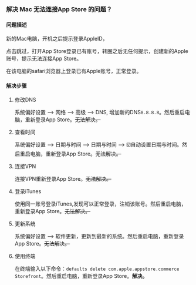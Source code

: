 ### 解决 Mac 无法连接App Store 的问题？

#### 问题描述

新的Mac电脑，开机之后提示登录AppleID，

点击跳过，打开App Store登录已有账号，转圈之后无任何提示，创建新的Apple账号，提示无法连接App Store。

在该电脑的safari浏览器上登录已有Apple账号，正常登录。

#### 解决步骤 

1. 修改DNS
	
	系统偏好设置 --> 网络 --> 高级 --> DNS, 增加新的DNS`8.8.8.8`。然后重启电脑，重新登录App Store。~~无法解决。~~

2. 查看时间

	系统偏好设置 --> 日期与时间 --> 日期与时间 --> ☑️自动设置日期与时间。然后重启电脑，重新登录App Store。~~无法解决。~~

3. 连接VPN
	
	连接VPN重新登录App Store。~~无法解决。~~

4. 登录iTunes

	使用同一账号登录iTunes,发现可以正常登录，注销该账号。然后重启电脑，重新登录App Store。~~无法解决。~~
	
5. 更新系统
	
	系统偏好设置 --> 软件更新，更新到最新的系统。然后重启电脑，重新登录App Store。~~无法解决。~~

6. 使用终端

	在终端输入以下命令：```defaults delete com.apple.appstore.commerce Storefront```。然后重启电脑，重新登录App Store。**解决。**